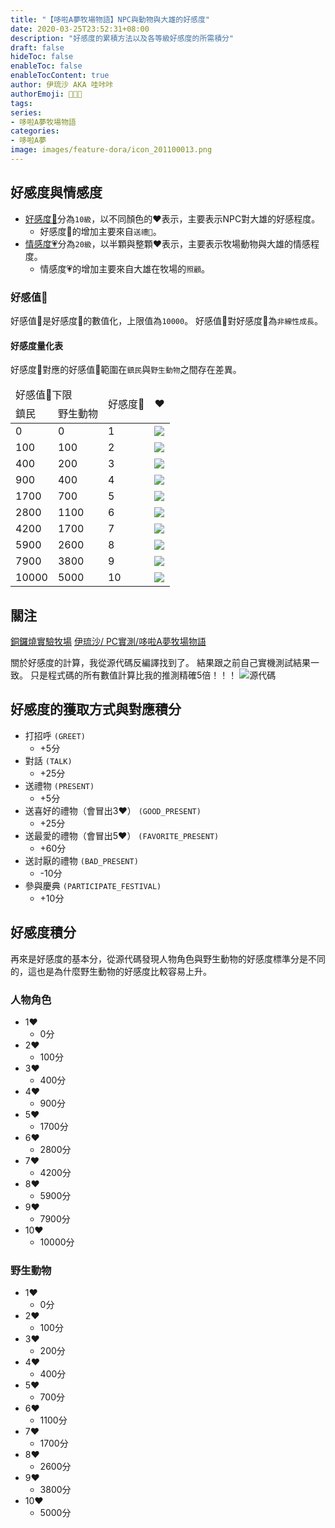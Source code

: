 ```yaml
---
title: "【哆啦A夢牧場物語】NPC與動物與大雄的好感度"
date: 2020-03-25T23:52:31+08:00
description: "好感度的累積方法以及各等級好感度的所需積分"
draft: false
hideToc: false
enableToc: false
enableTocContent: true
author: 伊琉沙 AKA 哇咔咔
authorEmoji: 👩🏿‍🚀
tags: 
series:
- 哆啦A夢牧場物語
categories:
- 哆啦A夢
image: images/feature-dora/icon_201100013.png
---
```

## 好感度與情感度
+ [好感度💝](../doraemon-story-likabilitydegree/)分為`10級`，以不同顏色的❤️表示，主要表示NPC對大雄的好感程度。
    + 好感度💝的增加主要來自`送禮🎁`。
+ [情感度💗](../doraemon-story-affectiondegree/)分為`20級`，以半顆與整顆❤️表示，主要表示牧場動物與大雄的情感程度。
    + 情感度💗的增加主要來自大雄在牧場的`照顧`。

### 好感值🥰
好感值🥰是好感度💝的數值化，上限值為`10000`。
好感值🥰對好感度💝為`非線性成長`。

#### 好感度量化表
好感度💝對應的好感值🥰範圍在`鎮民`與`野生動物`之間存在差異。
<table>
    <thead>
        <tr>
            <td colspan="2">好感值🥰下限</td>
            <td rowspan="2">好感度💝</td>
            <td rowspan="2">❤️</td>
        </tr>        
        <tr>
            <td>鎮民</td>
            <td>野生動物</td>
        </tr>
    </thead>
    <tbody>
        <tr>
            <td>0</td>
            <td>0</td>
            <td>1</td>
            <td><img src= "/images/post/Season_of_Story/Sprite/icon_201060010.png"></td>
        </tr>
        <tr>
            <td>100</td>
            <td>100</td>
            <td>2</td>
            <td><img src= "/images/post/Season_of_Story/Sprite/icon_201060020.png"></td>
        </tr>
        <tr>
            <td>400</td>
            <td>200</td>
            <td>3</td>
            <td><img src= "/images/post/Season_of_Story/Sprite/icon_201060030.png"></td>
        </tr>
        <tr>
            <td>900</td>
            <td>400</td>
            <td>4</td>
            <td><img src= "/images/post/Season_of_Story/Sprite/icon_201060040.png"></td>
        </tr>
        <tr>
            <td>1700</td>
            <td>700</td>
            <td>5</td>
            <td><img src= "/images/post/Season_of_Story/Sprite/icon_201060060.png"></td>
        </tr>
        <tr>
            <td>2800</td>
            <td>1100</td>
            <td>6</td>
            <td><img src= "/images/post/Season_of_Story/Sprite/icon_201060050.png"></td>
        </tr>
        <tr>
            <td>4200</td>
            <td>1700</td>
            <td>7</td>
            <td><img src= "/images/post/Season_of_Story/Sprite/icon_201060070.png"></td>
        </tr>
        <tr>
            <td>5900</td>
            <td>2600</td>
            <td>8</td>
            <td><img src= "/images/post/Season_of_Story/Sprite/icon_201060080.png"></td>
        </tr>
        <tr>
            <td>7900</td>
            <td>3800</td>
            <td>9</td>
            <td><img src= "/images/post/Season_of_Story/Sprite/icon_201060090.png"></td>
        </tr>
        <tr>
            <td>10000</td>
            <td>5000</td>
            <td>10</td>
            <td><img src= "/images/post/Season_of_Story/Sprite/icon_201060100.png"></td>
        </tr>
    </tbody>
</table>

## 關注
[銅鑼燒實驗牧場](https://www.facebook.com/dorayakifarm/?modal=admin_todo_tour)
[伊琉沙/ PC實測/哆啦A夢牧場物語](https://docs.google.com/spreadsheets/d/1DjAbwpy9XUwY5iAoWFtHbHDwEne82c33R1dH83Qb7eY/)

關於好感度的計算，我從源代碼反編譯找到了。
結果跟之前自己實機測試結果一致。
只是程式碼的所有數值計算比我的推測精確5倍！！！
![源代碼](/images/post/LikabilityDegreeData.png)

## 好感度的獲取方式與對應積分
* 打招呼 `(GREET)`
    * +5分
* 對話 `(TALK)`
    * +25分
* 送禮物 `(PRESENT)`
    * +5分
* 送喜好的禮物（會冒出3❤️） `(GOOD_PRESENT)`
    * +25分
* 送最愛的禮物（會冒出5❤️） `(FAVORITE_PRESENT)`
    * +60分
* 送討厭的禮物 `(BAD_PRESENT)`
    * -10分
* 參與慶典 `(PARTICIPATE_FESTIVAL)`
    * +10分

## 好感度積分
再來是好感度的基本分，從源代碼發現人物角色與野生動物的好感度標準分是不同的，這也是為什麼野生動物的好感度比較容易上升。

### 人物角色
* 1❤️
    * 0分
* 2❤️
    * 100分
* 3❤️  
    * 400分
* 4❤️ 
    * 900分
* 5❤️ 
    * 1700分
* 6❤️ 
    * 2800分
* 7❤️ 
    * 4200分
* 8❤️ 
    * 5900分
* 9❤️ 
    * 7900分
* 10❤️    
    * 10000分

### 野生動物
* 1❤️
    * 0分
* 2❤️
    * 100分
* 3❤️  
    * 200分
* 4❤️ 
    * 400分
* 5❤️ 
    * 700分
* 6❤️ 
    * 1100分
* 7❤️ 
    * 1700分
* 8❤️ 
    * 2600分
* 9❤️ 
    * 3800分
* 10❤️    
    * 5000分